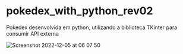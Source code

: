 # pokedex_with_python_rev02
Pokedex desenvolvida em python, utilizando a biblioteca TKinter para consumir API externa


![Screenshot 2022-12-05 at 06 07 50](https://user-images.githubusercontent.com/59899994/205598267-7630e265-7fab-4516-9d4a-ff7e8204bbfb.png)
